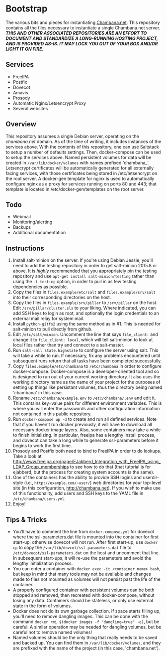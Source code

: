 Bootstrap
=======

The various bits and pieces for instantiating [Chambana.net](https://chambana.net). This repository contains all the files necessary to instantiate a single Chambana.net server. **_THIS AND OTHER ASSOCIATED REPOSITORIES ARE AN EFFORT TO DOCUMENT AND STANDARDIZE A LONG-RUNNING HOSTING PROJECT, AND IS PROVIDED AS-IS. IT MAY LOCK YOU OUT OF YOUR BOX AND/OR LIGHT IT ON FIRE._**

Services
--------
* FreeIPA
* Postfix
* Dovecot
* Amavis
* Prosody
* Automatic Nginx/Letsencrypt Proxy
* Several websites

Overview
--------
This repository assumes a single Debian server, operating on the *chambana.net* domain. As of the time of writing, it includes instances of the services above. With the contents of this repository, one can use Saltstack to setup a number of defaults settings. Then, docker-compose can be used to setup the services above. Named persistent volumes for data will be created in ``/var/lib/docker/volumes`` with names prefixed 'chambana_'. Letsencrypt certificates will be automatically generated for all externally facing services, with those certificates being stored in /etc/letsencrypt on the root server. A docker-gen template for nginx is used to automatically configure nginx as a proxy for services running on ports 80 and 443; that template is located in /etc/docker-gen/templates on the root server.

Todo
----
* Webmail
* Monitoring/alerting
* Backups
* Additional documentation

Instructions
------------
1. Install salt-minion on the server. If you're using Debian Jessie, you'll need to add the testing repository in order to get salt-minion 2015.8 or above. It is *highly* recommended that you appropriately pin the testing repository and use ``apt-get install salt-minion/testing`` rather than using the ``-t testing`` option, in order to pull in as few testing dependencies as possible.
2. Copy the files in `files.example/etc/salt` and `files.example/srv/salt` into their corresponding directories on the host.
3. Copy the files in `files.example/srv/pillar` to `/srv/pillar` on the host. Edit `/srv/pillar/cluster.sls` to your liking. Where indicated, you can add SSH keys to login as root, and optionally the login credentials to an external mail relay for system mail.
4. Install ``python-gitfs2`` using the same method as in #1. This is needed for salt-minion to pull directly from github.
5. Edit ``/etc/salt/minion``. Uncomment the line that says ``file_client:`` and change it to ``file_client: local``, which will tell salt-minion to look at local files rather than try and connect to a salt-master.
6. Run ``salt-call state.highstate`` to configure the server using salt. This will take a while to run. If necessary, fix any problems encountered until subsequent runs return that all tasks have been completed successfully.
7. Copy `files.example/etc/chambana` to `/etc/chambana` in order to configure docker-compose. Docker-compose is a developer-oriented tool and so is designed to run out of your current working directory. It also uses the working directory name as the name of your project for the purposes of setting up things like persistant volumes, thus the directory being named 'chambana' in this case.
8. Rename `/etc/chambana/example.env` to `/etc/chambana/.env` and edit it. This contains key=value pairs for different environment variables. This is where you will enter the passwords and other configuration information not contained in this public repository.
9. Run ``docker-compose up -d`` to create and run all defined services. Note that if you haven't run docker previously, it will have to download all necessary docker image layers. Also, some containers may take a while to finish initializing. In particular, freeipa has a lengthy install process, and dovecot can take a long while to generate ssl-parameters before it begins to work the first time.
10. Prosody and Postfix both need to bind to FreeIPA in order to do lookups. Take a look at http://www.freeipa.org/page/EJabberd_Integration_with_FreeIPA_using_LDAP_Group_memberships to see how to do that (that tutorial is for ejabberd, but the process for creating system accounts is the same).
11. One of the containers has the ability to provide SSH logins and userdir-style (i.e., `http://example.com/~user/`) web directories for your top-level site (in this configuration, http://chambana.net). If you wish to make use of this functionality, add users and SSH keys to the YAML file in `/etc/chambana/users.yml`.
11. Enjoy!

Tips & Tricks
-------------
* You'll have to comment the line from ``docker-compose.yml`` for dovecot where the ssl-parameters.dat file is mounted into the container for first start-up, otherwise dovecot will not run. After first start-up, use ``docker cp`` to copy the ``/var/lib/dovcot/ssl-parameters.dat`` file to ``/etc/dovecot/ssl-parameters.dat`` on the host and uncomment that line. In subsequent start-ups, it will re-use the parameters and avoid the lengthy initialization process.
* You can enter a container with ``docker exec -it <container name> bash``, but keep in mind that many tools may not be available and changes made to files not mounted as volumes will not persist past the life of the container.
* A properly configured container with persistent volumes can be both stopped and removed, then recreated with docker-compose, without losing any data. Containers should be stateless, or only use external state in the form of volumes.
* Docker does not do its own garbage collection. If space starts filling up, you'll need to remove dangling images. This can be done with the command ``docker rmi $(docker images -f "dangling=true" -q)``, but be careful. A similar operation may be needed for dangling volumes, but be careful not to remove named volumes!
* Named volumes should be the only thing that really needs to be saved and backed up. You can find them in ``/var/lib/docker/volumes``, and they are prefixed with the name of the project (in this case, 'chambana.net').
